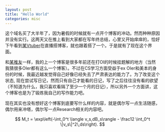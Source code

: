 ```yaml
---
layout: post
title: "Hello World"
categories: misc
---
```

这个域名买了大半年了，因为暑假的时候就有一点开个博客的冲动。然而种种原因并没有实行。这两天又在推上看到大家都在写年终总结，心里又开始痒痒的，恰好下午看到[某Vtuber](https://twitter.com/CyanNyan6)在直播搭博客，就也跟着搭了一个。于是就有了现在这个界面。

和[某推友](https://twitter.com/Labelray)一样，我的上一个博客是很多年前还在打OI的时候挂题解的地方（当然我猜很多OIer都有这么一个博客）。不过在CS学习方面受益于ex OIer和美本的身份的时候，我最近越发觉得自己好像已经失去了严肃表达的能力了。为了改变这个状态, 现在尝试写日记，然而只有自己才能看的日记，写了之后往往没有看的欲望（不知道为什么，我只喜欢看隔了至少一个月的日记），所以另外一个方面讲，这个博客也是为了锻炼我自己的写作能力吧。

现在其实也没有想好这个博客到底要写什么样的内容，就是偶尔写一点生活随感，偶尔用来冲塔，偶尔写一点Research相关的内容吧。



$$
M_t = \exp\left(-\int_0^t \langle v_s,dB_s\rangle - \frac12 \int_0^t \|v_s\|^2\,ds\right).
$$
